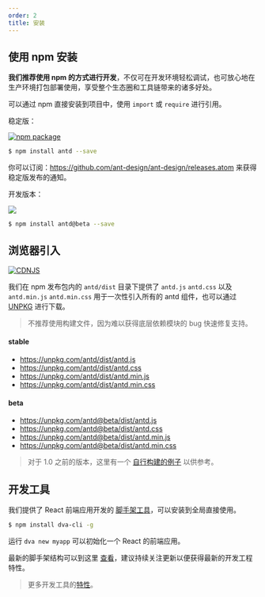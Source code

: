 ```yaml
---
order: 2
title: 安装
---
```


## 使用 npm 安装

**我们推荐使用 npm 的方式进行开发**，不仅可在开发环境轻松调试，也可放心地在生产环境打包部署使用，享受整个生态圈和工具链带来的诸多好处。

可以通过 npm 直接安装到项目中，使用 `import` 或 `require` 进行引用。

稳定版：

[![npm package](https://img.shields.io/npm/v/antd.svg?style=flat-square)](https://www.npmjs.org/package/antd)

```bash
$ npm install antd --save
```

你可以订阅：https://github.com/ant-design/ant-design/releases.atom 来获得稳定版发布的通知。

开发版本：

[![](https://cnpmjs.org/badge/v/antd.svg?&tag=beta&subject=npm)](https://www.npmjs.org/package/antd)

```bash
$ npm install antd@beta --save
```

## 浏览器引入

[![CDNJS](https://img.shields.io/cdnjs/v/antd.svg?style=flat-square)](https://cdnjs.com/libraries/antd)

我们在 npm 发布包内的 `antd/dist` 目录下提供了 `antd.js` `antd.css` 以及 `antd.min.js` `antd.min.css` 用于一次性引入所有的 antd 组件，也可以通过 [UNPKG](https://unpkg.com/) 进行下载。

> 不推荐使用构建文件，因为难以获得底层依赖模块的 bug 快速修复支持。

#### stable

- https://unpkg.com/antd/dist/antd.js
- https://unpkg.com/antd/dist/antd.css
- https://unpkg.com/antd/dist/antd.min.js
- https://unpkg.com/antd/dist/antd.min.css

#### beta

- https://unpkg.com/antd@beta/dist/antd.js
- https://unpkg.com/antd@beta/dist/antd.css
- https://unpkg.com/antd@beta/dist/antd.min.js
- https://unpkg.com/antd@beta/dist/antd.min.css

> 对于 1.0 之前的版本，这里有一个 [自行构建的例子](https://github.com/ant-design/antd-init/tree/master/examples/build-antd-standalone) 以供参考。

## 开发工具

我们提供了 React 前端应用开发的 [脚手架工具](https://github.com/dvajs/dva-cli)，可以安装到全局直接使用。

```bash
$ npm install dva-cli -g
```

运行 `dva new myapp` 可以初始化一个 React 的前端应用。

最新的脚手架结构可以到这里 [查看](https://github.com/dvajs/dva-cli/tree/master/boilerplates)，建议持续关注更新以便获得最新的开发工程特性。

> 更多开发工具的[特性](https://github.com/sorrycc/roadhog)。
